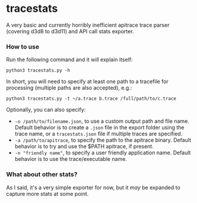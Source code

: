 # tracestats

A very basic and currently horribly inefficient apitrace trace parser (covering d3d8 to d3d11) and API call stats exporter.

### How to use

Run the following command and it will explain itself:

```
python3 tracestats.py -h
```

In short, you will need to specify at least one path to a tracefile for processing (multiple paths are also accepted), e.g.:

```
python3 tracestats.py -t ~/a.trace b.trace /full/path/to/c.trace
```

Optionally, you can also specify:
- `-o /path/to/filename.json`, to use a custom output path and file name. Default behavior is to create a `.json` file in the export folder using the trace name, or a `tracestats.json` file if multiple traces are specified.
- `-a /path/to/apitrace`, to specify the path to the apitrace binary. Default behavior is to try and use the $PATH apitrace, if present.
- `-n "friendly name"`, to specify a user friendly application name. Default behavior is to use the trace/executable name.

### What about other stats?

As I said, it's a very simple exporter for now, but it *may* be expanded to capture more stats at some point.

